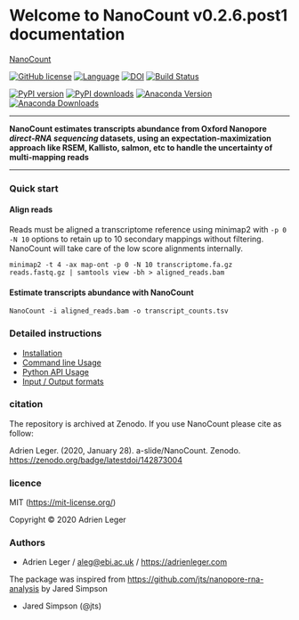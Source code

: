 # Welcome to NanoCount v0.2.6.post1 documentation

[NanoCount](pictures/NanoCount.png)

[![GitHub license](https://img.shields.io/github/license/a-slide/NanoCount.svg)](https://github.com/a-slide/NanoCount/blob/master/LICENSE)
[![Language](https://img.shields.io/badge/Language-Python3.6+-yellow.svg)](https://www.python.org/)
[![DOI](https://zenodo.org/badge/142873004.svg)](https://zenodo.org/badge/latestdoi/142873004)
[![Build Status](https://travis-ci.com/a-slide/NanoCount.svg?branch=master)](https://travis-ci.com/a-slide/NanoCount)

[![PyPI version](https://badge.fury.io/py/NanoCount.svg)](https://badge.fury.io/py/NanoCount)
[![PyPI downloads](https://pepy.tech/badge/NanoCount)](https://pepy.tech/project/NanoCount)
[![Anaconda Version](https://anaconda.org/aleg/nanocount/badges/version.svg)](https://anaconda.org/aleg/nanocount)
[![Anaconda Downloads](https://anaconda.org/aleg/nanocount/badges/downloads.svg)](https://anaconda.org/aleg/nanocount)

---

**NanoCount estimates transcripts abundance from Oxford Nanopore *direct-RNA sequencing* datasets, using an expectation-maximization approach like RSEM, Kallisto, salmon, etc to handle the uncertainty of multi-mapping reads**

---

### Quick start

#### Align reads

Reads must be aligned a transcriptome reference using minimap2 with `-p 0 -N 10` options to retain up to 10 secondary mappings without filtering.
NanoCount will take care of the low score alignments internally.

```
minimap2 -t 4 -ax map-ont -p 0 -N 10 transcriptome.fa.gz reads.fastq.gz | samtools view -bh > aligned_reads.bam
```

#### Estimate transcripts abundance with NanoCount

```
NanoCount -i aligned_reads.bam -o transcript_counts.tsv
```

### Detailed instructions

* [Installation](installation)
* [Command line Usage](NanoCount_CLI_usage)
* [Python API Usage](NanoCount_API_usage)
* [Input / Output formats](nanocount_io)

### citation

The repository is archived at Zenodo. If you use NanoCount please cite as follow:

Adrien Leger. (2020, January 28). a-slide/NanoCount. Zenodo. https://zenodo.org/badge/latestdoi/142873004

### licence

MIT (https://mit-license.org/)

Copyright © 2020 Adrien Leger

### Authors

* Adrien Leger / aleg@ebi.ac.uk / https://adrienleger.com

The package was inspired from https://github.com/jts/nanopore-rna-analysis by Jared Simpson

* Jared Simpson (@jts)

